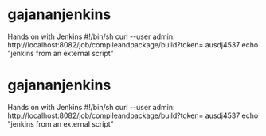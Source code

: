 # gajananjenkins
Hands on with Jenkins
#!/bin/sh
curl --user admin:<API Token> http://localhost:8082/job/compileandpackage/build?token= ausdj4537
echo "jenkins from an external script"
# gajananjenkins
Hands on with Jenkins
#!/bin/sh
curl --user admin:<API Token> http://localhost:8082/job/compileandpackage/build?token= ausdj4537
echo "jenkins from an external script"
